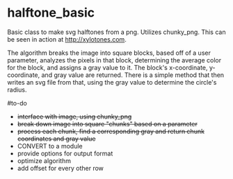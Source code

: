 halftone_basic
==============

Basic class to make svg halftones from a png. Utilizes chunky_png.
This can be seen in action at http://xylotones.com.

The algorithm breaks the image into square blocks, based off of a user parameter, analyzes the pixels in that block,
determining the average color for the block, and assigns a gray value to it. The block's x-coordinate, y-coordinate, and
gray value are returned. There is a simple method that then writes an svg file from that, using the gray value to 
determine the circle's radius.

#to-do
- ~~interface with image, using chunky_png~~
- ~~break down image into square "chunks" based on a parameter~~
- ~~process each chunk, find a corresponding gray and return chunk coordinates and gray value~~
- CONVERT to a module
- provide options for output format
- optimize algorithm
- add offset for every other row
